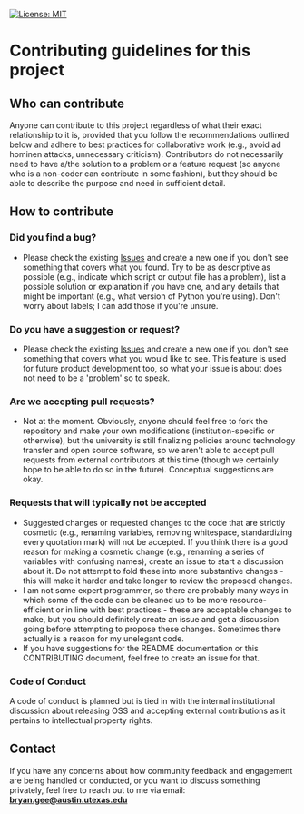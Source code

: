 [![License: MIT](https://img.shields.io/badge/License-MIT-yellow.svg)](https://opensource.org/licenses/MIT)

# Contributing guidelines for this project

## Who can contribute
Anyone can contribute to this project regardless of what their exact relationship to it is, provided that you follow the recommendations outlined below and adhere to best practices for collaborative work (e.g., avoid ad hominen attacks, unnecessary criticism). Contributors do not necessarily need to have a/the solution to a problem or a feature request (so anyone who is a non-coder can contribute in some fashion), but they should be able to describe the purpose and need in sufficient detail.

## How to contribute
### Did you find a bug?
* Please check the existing [Issues](https://github.com/utlibraries/research-data-discovery/issues) and create a new one if you don't see something that covers what you found. Try to be as descriptive as possible (e.g., indicate which script or output file has a problem), list a possible solution or explanation if you have one, and any details that might be important (e.g., what version of Python you're using). Don't worry about labels; I can add those if you're unsure.

### Do you have a suggestion or request?
* Please check the existing [Issues](https://github.com/utlibraries/research-data-discovery/issues) and create a new one if you don't see something that covers what you would like to see. This feature is used for future product development too, so what your issue is about does not need to be a 'problem' so to speak.

### Are we accepting pull requests?
* Not at the moment. Obviously, anyone should feel free to fork the repository and make your own modifications (institution-specific or otherwise), but the university is still finalizing policies around technology transfer and open source software, so we aren't able to accept pull requests from external contributors at this time (though we certainly hope to be able to do so in the future). Conceptual suggestions are okay.

### Requests that will typically not be accepted
* Suggested changes or requested changes to the code that are strictly cosmetic (e.g., renaming variables, removing whitespace, standardizing every quotation mark) will not be accepted. If you think there is a good reason for making a cosmetic change (e.g., renaming a series of variables with confusing names), create an issue to start a discussion about it. Do not attempt to fold these into more substantive changes - this will make it harder and take longer to review the proposed changes.
* I am not some expert programmer, so there are probably many ways in which some of the code can be cleaned up to be more resource-efficient or in line with best practices - these are acceptable changes to make, but you should definitely create an issue and get a discussion going before attempting to propose these changes. Sometimes there actually is a reason for my unelegant code.
* If you have suggestions for the README documentation or this CONTRIBUTING document, feel free to create an issue for that.

### Code of Conduct
A code of conduct is planned but is tied in with the internal institutional discussion about releasing OSS and accepting external contributions as it pertains to intellectual property rights.

## Contact
If you have any concerns about how community feedback and engagement are being handled or conducted, or you want to discuss something privately, feel free to reach out to me via email: **[bryan.gee@austin.utexas.edu](mailto:bryan.gee@austin.utexas.edu)**